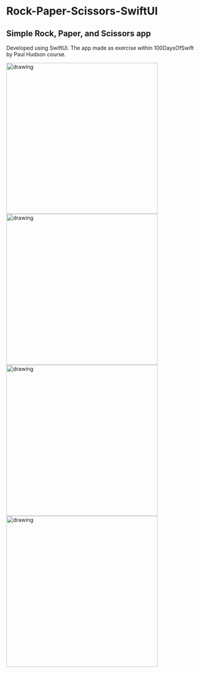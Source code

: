 # Rock-Paper-Scissors-SwiftUI
## Simple Rock, Paper, and Scissors app 
Developed using SwiftUI. The app made as exercise within 100DaysOfSwift by Paul Hudson course.

<img src="https://user-images.githubusercontent.com/37950576/205490750-33a3b4ce-54a1-44e3-8ae3-89355c056a7e.png" alt="drawing" width="400"/> <img src="https://user-images.githubusercontent.com/37950576/205500149-a2bb9f52-3226-4a9a-9be5-68e2c81d38d4.png" alt="drawing" width="400"/> <img src="https://user-images.githubusercontent.com/37950576/205500164-ed6ab5f2-a919-4b61-a12a-cc4c0c20a0a9.png" alt="drawing" width="400"/> <img src="https://user-images.githubusercontent.com/37950576/205500247-c68f752a-93d8-478e-8845-5681c59bd766.png" alt="drawing" width="400"/>
